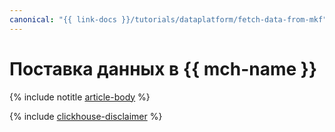 ```yaml
---
canonical: "{{ link-docs }}/tutorials/dataplatform/fetch-data-from-mkf"
---
```


# Поставка данных в {{ mch-name }}

{% include notitle [article-body](../../_tutorials/dataplatform/mkf-datasource-for-mch.md) %}

{% include [clickhouse-disclaimer](../../_includes/clickhouse-disclaimer.md) %}
